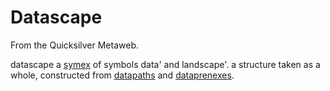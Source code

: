 
# Datascape

From the Quicksilver Metaweb.

 datascape 
a [symex](/symex) of symbols data' and landscape'. a structure taken as a whole, constructed from [datapaths](/datapath) and [dataprenexes](/dataprenex).
